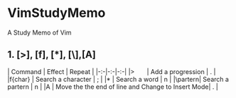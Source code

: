 # VimStudyMemo
A Study Memo of Vim

## 1. [>], [f], [\*], [\\],[A]
| Command | Effect | Repeat |
|-:-|-:-|-:-|
|>        | Add a progression  |    .   |
|f{char}  | Search a character |    ;   |
|\*       | Search a word      |    n   |
|\\partern| Search a partern   |    n   |
|A        | Move the the end of line and Change to Insert Mode| . |
